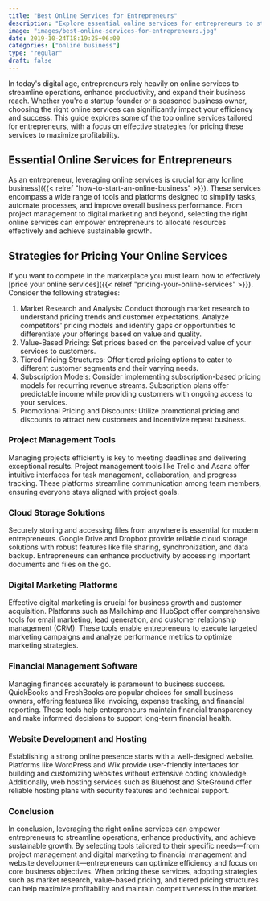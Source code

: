 ```yaml
---
title: "Best Online Services for Entrepreneurs"
description: "Explore essential online services for entrepreneurs to streamline operations and enhance productivity. Find effective pricing strategies."
image: "images/best-online-services-for-entrepreneurs.jpg"
date: 2019-10-24T18:19:25+06:00
categories: ["online business"]
type: "regular"
draft: false
---
```


In today's digital age, entrepreneurs rely heavily on online services to streamline operations, enhance productivity, and expand their business reach. Whether you're a startup founder or a seasoned business owner, choosing the right online services can significantly impact your efficiency and success. This guide explores some of the top online services tailored for entrepreneurs, with a focus on effective strategies for pricing these services to maximize profitability.

## Essential Online Services for Entrepreneurs

As an entrepreneur, leveraging online services is crucial for any [online business]({{< relref "how-to-start-an-online-business" >}}). These services encompass a wide range of tools and platforms designed to simplify tasks, automate processes, and improve overall business performance. From project management to digital marketing and beyond, selecting the right online services can empower entrepreneurs to allocate resources effectively and achieve sustainable growth.

## Strategies for Pricing Your Online Services

If you want to compete in the marketplace you must learn how to effectively [price your online services]({{< relref "pricing-your-online-services" >}}). Consider the following strategies:

1. Market Research and Analysis: Conduct thorough market research to understand pricing trends and customer expectations. Analyze competitors' pricing models and identify gaps or opportunities to differentiate your offerings based on value and quality.
2. Value-Based Pricing: Set prices based on the perceived value of your services to customers.
3. Tiered Pricing Structures: Offer tiered pricing options to cater to different customer segments and their varying needs.
4. Subscription Models: Consider implementing subscription-based pricing models for recurring revenue streams. Subscription plans offer predictable income while providing customers with ongoing access to your services.
5. Promotional Pricing and Discounts: Utilize promotional pricing and discounts to attract new customers and incentivize repeat business.

### Project Management Tools

Managing projects efficiently is key to meeting deadlines and delivering exceptional results. Project management tools like Trello and Asana offer intuitive interfaces for task management, collaboration, and progress tracking. These platforms streamline communication among team members, ensuring everyone stays aligned with project goals.

### Cloud Storage Solutions

Securely storing and accessing files from anywhere is essential for modern entrepreneurs. Google Drive and Dropbox provide reliable cloud storage solutions with robust features like file sharing, synchronization, and data backup. Entrepreneurs can enhance productivity by accessing important documents and files on the go.

### Digital Marketing Platforms

Effective digital marketing is crucial for business growth and customer acquisition. Platforms such as Mailchimp and HubSpot offer comprehensive tools for email marketing, lead generation, and customer relationship management (CRM). These tools enable entrepreneurs to execute targeted marketing campaigns and analyze performance metrics to optimize marketing strategies.

### Financial Management Software

Managing finances accurately is paramount to business success. QuickBooks and FreshBooks are popular choices for small business owners, offering features like invoicing, expense tracking, and financial reporting. These tools help entrepreneurs maintain financial transparency and make informed decisions to support long-term financial health.

### Website Development and Hosting

Establishing a strong online presence starts with a well-designed website. Platforms like WordPress and Wix provide user-friendly interfaces for building and customizing websites without extensive coding knowledge. Additionally, web hosting services such as Bluehost and SiteGround offer reliable hosting plans with security features and technical support.

### Conclusion

In conclusion, leveraging the right online services can empower entrepreneurs to streamline operations, enhance productivity, and achieve sustainable growth. By selecting tools tailored to their specific needs—from project management and digital marketing to financial management and website development—entrepreneurs can optimize efficiency and focus on core business objectives. When pricing these services, adopting strategies such as market research, value-based pricing, and tiered pricing structures can help maximize profitability and maintain competitiveness in the market.
